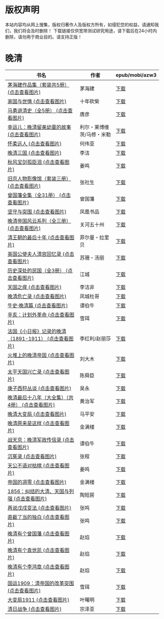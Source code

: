 # 版权声明

本站内容均从网上搜集，版权归著作人及版权方所有，如侵犯您的权益，请通知我们，我们将会及时删除！ 下载链接仅供宽带测试研究用途，请下载后在24小时内删除，请勿用于商业目的。请支持正版！

# 晚清

| 书名 | 作者 | epub/mobi/azw3 |
| --- | --- | --- |
| [茅海建作品集（套装共5册） (点击查看图片)](https://www.dushupai.com/attachment/2024/06/12/1f00c82aaffc4896.jpg) | 茅海建 | [下载](https://url89.ctfile.com/f/31084289-1375502044-913caf?p=8866) |
| [家国与世情 (点击查看图片)](https://www.dushupai.com/attachment/2024/06/11/e670b7079aa27c61.jpg) | 十年砍柴 | [下载](https://url89.ctfile.com/f/31084289-1375509973-b55da1?p=8866) |
| [马勇讲清史（全5册） (点击查看图片)](https://www.dushupai.com/attachment/2024/06/11/1ebccc1ef125eb60.jpg) | 唐彦 | [下载](https://url89.ctfile.com/f/31084289-1375510183-c8ea60?p=8866) |
| [幸运儿：晚清留美幼童的故事 (点击查看图片)](https://www.dushupai.com/attachment/2024/06/11/20391e8b18795ba7.jpg) | 利尔・莱博维茨/马修・米勒 | [下载](https://url89.ctfile.com/f/31084289-1375510192-ccbbf4?p=8866) |
| [怀柔远人 (点击查看图片)](https://www.dushupai.com/attachment/2024/06/10/f7dee1e4e54e0532.jpg) | 何伟亚 | [下载](https://url89.ctfile.com/f/31084289-1356999376-fff1a4?p=8866) |
| [晚清三国 (点击查看图片)](https://www.dushupai.com/attachment/2024/06/09/e0e636342da78694.jpg) | 李洁 | [下载](https://url89.ctfile.com/f/31084289-1356985882-b16155?p=8866) |
| [秋风宝剑孤臣泪 (点击查看图片)](https://www.dushupai.com/attachment/2024/06/09/3b6c06e9a364f5d4.jpg) | 姜鸣 | [下载](https://url89.ctfile.com/f/31084289-1356983611-ecaec9?p=8866) |
| [旧京人物影像馆（套装三册） (点击查看图片)](https://www.dushupai.com/attachment/2024/06/08/2cb0a6a1df35db5c.jpg) | 张社生 | [下载](https://url89.ctfile.com/f/31084289-1357049425-7f26ab?p=8866) |
| [曾国藩全集（全31册） (点击查看图片)](https://www.dushupai.com/attachment/2024/06/08/3fca67824ae35a43.jpg) | 曾国藩 | [下载](https://url89.ctfile.com/f/31084289-1357045921-0fe1b6?p=8866) |
| [坚守与突围 (点击查看图片)](https://www.dushupai.com/attachment/2024/06/07/d34bf95e26d4496d.jpg) | 凤凰书品 | [下载](https://url89.ctfile.com/f/31084289-1357039378-960d27?p=8866) |
| [晚清帝国风云系列（全三册） (点击查看图片)](https://www.dushupai.com/attachment/2024/06/07/8c1709aeea9fd867.jpg) | 关河五十州 | [下载](https://url89.ctfile.com/f/31084289-1357037521-529d85?p=8866) |
| [清王朝的最后十年 (点击查看图片)](https://www.dushupai.com/attachment/2024/06/07/fb0f2598c2162852.jpg) | 菲尔曼・拉里贝 | [下载](https://url89.ctfile.com/f/31084289-1357035697-05658d?p=8866) |
| [英国公使夫人清宫回忆录 (点击查看图片)](https://www.dushupai.com/attachment/2024/06/07/5ee4d1d5132f9d04.jpg) | 苏珊・汤丽 | [下载](https://url89.ctfile.com/f/31084289-1357034767-5ab6e6?p=8866) |
| [历史深处的民国（全3册） (点击查看图片)](https://www.dushupai.com/attachment/2024/06/06/4f8feebdb12799e2.jpeg) | 江城 | [下载](https://url89.ctfile.com/f/31084289-1357033189-62c840?p=8866) |
| [天国之痒 (点击查看图片)](https://www.dushupai.com/attachment/2024/06/06/e0169fcb73dbe367.jpg) | 李洁非 | [下载](https://url89.ctfile.com/f/31084289-1357033174-45f7f0?p=8866) |
| [晚清危亡录 (点击查看图片)](https://www.dushupai.com/attachment/2024/06/05/295881b811e9ecd1.jpg) | 凤城杜哥 | [下载](https://url89.ctfile.com/f/31084289-1357029211-fd2b9f?p=8866) |
| [牛史·晚清篇 (点击查看图片)](https://www.dushupai.com/attachment/2024/06/04/dd14e8f297ab1698.jpg) | 谭伯牛 | [下载](https://url89.ctfile.com/f/31084289-1357023268-c4b7c6?p=8866) |
| [辛亥：计划外革命 (点击查看图片)](https://www.dushupai.com/attachment/2024/06/04/81b6c90e61ec01d1.jpg) | 雪珥 | [下载](https://url89.ctfile.com/f/31084289-1357022839-3d4f1f?p=8866) |
| [法国《小日报》记录的晚清（1891-1911） (点击查看图片)](https://www.dushupai.com/attachment/2024/06/04/c7bd455c4670d91e.jpg) | 李红利/赵丽莎 | [下载](https://url89.ctfile.com/f/31084289-1357021303-f9565d?p=8866) |
| [火堆上的晚清帝国 (点击查看图片)](https://www.dushupai.com/attachment/2024/06/03/7a7cb0132ab59456.jpg) | 刘大木 | [下载](https://url89.ctfile.com/f/31084289-1357017859-df5ae7?p=8866) |
| [太平天国兴亡录 (点击查看图片)](https://www.dushupai.com/attachment/2024/06/03/111ec71d03c6811d.jpg) | 陈舜臣 | [下载](https://url89.ctfile.com/f/31084289-1357014724-33612e?p=8866) |
| [庚子西狩丛谈 (点击查看图片)](https://www.dushupai.com/attachment/2024/06/02/d98cc4f6a5a9d3c5.jpg) | 吴永 | [下载](https://url89.ctfile.com/f/31084289-1357011625-b93e35?p=8866) |
| [晚清最后十八年（大全集）（共4册） (点击查看图片)](https://www.dushupai.com/attachment/2024/06/02/fc9c640b85409ef8.jpg) | 黄治军 | [下载](https://url89.ctfile.com/f/31084289-1357010365-52de24?p=8866) |
| [晚清大变局 (点击查看图片)](https://www.dushupai.com/attachment/2024/06/02/a306b73571849e04.jpg) | 马平安 | [下载](https://url89.ctfile.com/f/31084289-1357008790-f00942?p=8866) |
| [晚清原来是这样 (点击查看图片)](https://www.dushupai.com/attachment/2024/06/01/fd12b3ba05ea22d0.jpg) | 金满楼 | [下载](https://url89.ctfile.com/f/31084289-1357008064-12faf5?p=8866) |
| [战天京：晚清军政传信录 (点击查看图片)](https://www.dushupai.com/attachment/2024/06/01/9dbee0d205bc0cf7.jpg) | 谭伯牛 | [下载](https://url89.ctfile.com/f/31084289-1357007827-5533c3?p=8866) |
| [沉冤录 (点击查看图片)](https://www.dushupai.com/attachment/2024/06/01/4b01763ea43fdc70.jpg) | 张程 | [下载](https://url89.ctfile.com/f/31084289-1357007488-804e4c?p=8866) |
| [天公不语对枯棋 (点击查看图片)](https://www.dushupai.com/attachment/2024/06/01/48c3a91f86f80479.jpg) | 姜鸣 | [下载](https://url89.ctfile.com/f/31084289-1357006972-dc0d09?p=8866) |
| [帝国的凋零 (点击查看图片)](https://www.dushupai.com/attachment/2024/06/01/c79fcc125b1440fd.jpg) | 金满楼 | [下载](https://url89.ctfile.com/f/31084289-1357006066-e17b41?p=8866) |
| [1856：纠结的大清、天国与列强 (点击查看图片)](https://www.dushupai.com/attachment/2024/06/01/1e8358e625782ff9.jpg) | 陶短房 | [下载](https://url89.ctfile.com/f/31084289-1357005985-dd9846?p=8866) |
| [再说戊戌变法 (点击查看图片)](https://www.dushupai.com/attachment/2024/06/01/ec35f5c142d0e301.jpg) | 张鸣 | [下载](https://url89.ctfile.com/f/31084289-1357005823-df41d5?p=8866) |
| [直截了当的独白 (点击查看图片)](https://www.dushupai.com/attachment/2024/06/01/95e6f40dc9bc3d92.jpg) | 张鸣 | [下载](https://url89.ctfile.com/f/31084289-1357005784-301300?p=8866) |
| [晚清有个曾国藩 (点击查看图片)](https://www.dushupai.com/attachment/2024/06/01/d914e7d8d6049a1b.jpg) | 赵焰 | [下载](https://url89.ctfile.com/f/31084289-1357005448-3dc165?p=8866) |
| [晚清有个袁世凯 (点击查看图片)](https://www.dushupai.com/attachment/2024/06/01/90f8ff611596eda5.jpg) | 赵焰 | [下载](https://url89.ctfile.com/f/31084289-1357005445-4cb7ff?p=8866) |
| [晚清有个李鸿章 (点击查看图片)](https://www.dushupai.com/attachment/2024/06/01/af125a5cd61164e6.jpg) | 赵焰 | [下载](https://url89.ctfile.com/f/31084289-1357005436-b35afa?p=8866) |
| [国运1909：清帝国的改革突围 (点击查看图片)](https://www.dushupai.com/attachment/2024/06/01/b1214826a191afaf.jpg) | 雪珥 | [下载](https://url89.ctfile.com/f/31084289-1357005070-6a1110?p=8866) |
| [大变局1911 (点击查看图片)](https://www.dushupai.com/attachment/2024/06/01/67c13c1da112a1e3.jpg) | 叶曙明 | [下载](https://url89.ctfile.com/f/31084289-1357004980-3ead30?p=8866) |
| [清日战争 (点击查看图片)](https://www.dushupai.com/attachment/2024/06/01/3e501d90a7115831.jpg) | 宗泽亚 | [下载](https://url89.ctfile.com/f/31084289-1357004950-0d79b6?p=8866) |
